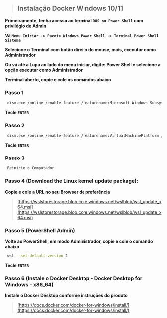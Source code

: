 > ## Instalação Docker Windows 10/11

**Primeiramente, tenha acesso ao terminal `DOS ou Power Shell` com privilégio de Admin**

**Vá `Menu Iniciar -> Pacote Windows Power Shell -> Terminal Power Shell Sistema`**

**Selecione o Terminal com botão direito do mouse, mais, executar como Administrador**

**Ou vá até a Lupa ao lado do menu iniciar, digite: Power Shell e selecione a opção executar como Administrador**

**Terminal aberto, copie e cole os comandos abaixo**

### Passo 1 
```bash
 dism.exe /online /enable-feature /featurename:Microsoft-Windows-Subsystem-Linux /all /norestart
```
**Tecle `ENTER`**

### Passo 2 
```bash
 dism.exe /online /enable-feature /featurename:VirtualMachinePlatform /all /norestart
```
**Tecle `ENTER`**

### Passo 3
```bash
 Reinicie o Computador
```

### Passo 4 (Download the Linux kernel update package):
**Copie e cole a URL no seu Browser de preferência**

> [https://wslstorestorage.blob.core.windows.net/wslblob/wsl_update_x64.msi](https://wslstorestorage.blob.core.windows.net/wslblob/wsl_update_x64.msi)

### Passo 5 (PowerShell Admin)

**Volte ao PowerShell, em modo Administrador, copie e cole o comando abaixo**

```bash
 wsl --set-default-version 2
```
**Tecle `ENTER`**

### Passo 6 (Instale o Docker Desktop - Docker Desktop for Windows - x86_64)
**Instale o Docker Desktop conforme instruções do produto**
> [https://docs.docker.com/docker-for-windows/install/](https://docs.docker.com/docker-for-windows/install/)

